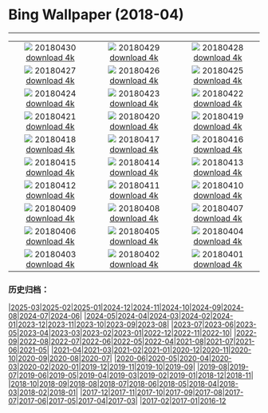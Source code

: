 # Bing Wallpaper (2018-04)
**************
| | | |
| :----: | :----: | :----: |
| ![](https://www.bing.com/az/hprichbg/rb/MaryLouWilliams_EN-US11937645356_1920x1080.jpg) 20180430 [download 4k](https://www.bing.com/az/hprichbg/rb/MaryLouWilliams_EN-US11937645356_UHD.jpg) | ![](https://www.bing.com/az/hprichbg/rb/RubyBeach_EN-US10077444396_1920x1080.jpg) 20180429 [download 4k](https://www.bing.com/az/hprichbg/rb/RubyBeach_EN-US10077444396_UHD.jpg) | ![](https://www.bing.com/az/hprichbg/rb/GreatGhost_EN-US8900139658_1920x1080.jpg) 20180428 [download 4k](https://www.bing.com/az/hprichbg/rb/GreatGhost_EN-US8900139658_UHD.jpg) |
| ![](https://www.bing.com/az/hprichbg/rb/YosemiteFog_EN-US8423699903_1920x1080.jpg) 20180427 [download 4k](https://www.bing.com/az/hprichbg/rb/YosemiteFog_EN-US8423699903_UHD.jpg) | ![](https://www.bing.com/az/hprichbg/rb/ClaretCup_EN-US11621919077_1920x1080.jpg) 20180426 [download 4k](https://www.bing.com/az/hprichbg/rb/ClaretCup_EN-US11621919077_UHD.jpg) | ![](https://www.bing.com/az/hprichbg/rb/WindCaveBison_EN-US7790107398_1920x1080.jpg) 20180425 [download 4k](https://www.bing.com/az/hprichbg/rb/WindCaveBison_EN-US7790107398_UHD.jpg) |
| ![](https://www.bing.com/az/hprichbg/rb/SatelliteGlades_EN-US10009546266_1920x1080.jpg) 20180424 [download 4k](https://www.bing.com/az/hprichbg/rb/SatelliteGlades_EN-US10009546266_UHD.jpg) | ![](https://www.bing.com/az/hprichbg/rb/HNPVisitors_EN-US11559392254_1920x1080.jpg) 20180423 [download 4k](https://www.bing.com/az/hprichbg/rb/HNPVisitors_EN-US11559392254_UHD.jpg) | ![](https://www.bing.com/az/hprichbg/rb/TreeHugger_EN-US10029857809_1920x1080.jpg) 20180422 [download 4k](https://www.bing.com/az/hprichbg/rb/TreeHugger_EN-US10029857809_UHD.jpg) |
| ![](https://www.bing.com/az/hprichbg/rb/GrandPrismatic_EN-US10311241592_1920x1080.jpg) 20180421 [download 4k](https://www.bing.com/az/hprichbg/rb/GrandPrismatic_EN-US10311241592_UHD.jpg) | ![](https://www.bing.com/az/hprichbg/rb/Phyllium_EN-US15276224960_1920x1080.jpg) 20180420 [download 4k](https://www.bing.com/az/hprichbg/rb/Phyllium_EN-US15276224960_UHD.jpg) | ![](https://www.bing.com/az/hprichbg/rb/TopDam_EN-US10363924314_1920x1080.jpg) 20180419 [download 4k](https://www.bing.com/az/hprichbg/rb/TopDam_EN-US10363924314_UHD.jpg) |
| ![](https://www.bing.com/az/hprichbg/rb/WoodPartridge_EN-US11041638655_1920x1080.jpg) 20180418 [download 4k](https://www.bing.com/az/hprichbg/rb/WoodPartridge_EN-US11041638655_UHD.jpg) | ![](https://www.bing.com/az/hprichbg/rb/ChildrenHarpa_EN-US9564284589_1920x1080.jpg) 20180417 [download 4k](https://www.bing.com/az/hprichbg/rb/ChildrenHarpa_EN-US9564284589_UHD.jpg) | ![](https://www.bing.com/az/hprichbg/rb/MozambiqueSandbar_EN-US11463522567_1920x1080.jpg) 20180416 [download 4k](https://www.bing.com/az/hprichbg/rb/MozambiqueSandbar_EN-US11463522567_UHD.jpg) |
| ![](https://www.bing.com/az/hprichbg/rb/PaintedForest_EN-US5613568462_1920x1080.jpg) 20180415 [download 4k](https://www.bing.com/az/hprichbg/rb/PaintedForest_EN-US5613568462_UHD.jpg) | ![](https://www.bing.com/az/hprichbg/rb/DuskyDolphin_EN-US11918143365_1920x1080.jpg) 20180414 [download 4k](https://www.bing.com/az/hprichbg/rb/DuskyDolphin_EN-US11918143365_UHD.jpg) | ![](https://www.bing.com/az/hprichbg/rb/VikingHouse_EN-US10853372693_1920x1080.jpg) 20180413 [download 4k](https://www.bing.com/az/hprichbg/rb/VikingHouse_EN-US10853372693_UHD.jpg) |
| ![](https://www.bing.com/az/hprichbg/rb/SydneyClimbers_EN-US8903928142_1920x1080.jpg) 20180412 [download 4k](https://www.bing.com/az/hprichbg/rb/SydneyClimbers_EN-US8903928142_UHD.jpg) | ![](https://www.bing.com/az/hprichbg/rb/ZhangjiajieLandscape_EN-US12445284069_1920x1080.jpg) 20180411 [download 4k](https://www.bing.com/az/hprichbg/rb/ZhangjiajieLandscape_EN-US12445284069_UHD.jpg) | ![](https://www.bing.com/az/hprichbg/rb/ElephantSibs_EN-US13884552392_1920x1080.jpg) 20180410 [download 4k](https://www.bing.com/az/hprichbg/rb/ElephantSibs_EN-US13884552392_UHD.jpg) |
| ![](https://www.bing.com/az/hprichbg/rb/LenaDelta_EN-US7215744309_1920x1080.jpg) 20180409 [download 4k](https://www.bing.com/az/hprichbg/rb/LenaDelta_EN-US7215744309_UHD.jpg) | ![](https://www.bing.com/az/hprichbg/rb/ResplendentQuetzal_EN-US9863376005_1920x1080.jpg) 20180408 [download 4k](https://www.bing.com/az/hprichbg/rb/ResplendentQuetzal_EN-US9863376005_UHD.jpg) | ![](https://www.bing.com/az/hprichbg/rb/RiversMeet_EN-US12862552604_1920x1080.jpg) 20180407 [download 4k](https://www.bing.com/az/hprichbg/rb/RiversMeet_EN-US12862552604_UHD.jpg) |
| ![](https://www.bing.com/az/hprichbg/rb/WalkingEmperor_EN-US11032000017_1920x1080.jpg) 20180406 [download 4k](https://www.bing.com/az/hprichbg/rb/WalkingEmperor_EN-US11032000017_UHD.jpg) | ![](https://www.bing.com/az/hprichbg/rb/HegraTomb_EN-US9688348072_1920x1080.jpg) 20180405 [download 4k](https://www.bing.com/az/hprichbg/rb/HegraTomb_EN-US9688348072_UHD.jpg) | ![](https://www.bing.com/az/hprichbg/rb/CardonCactus_EN-US9317815400_1920x1080.jpg) 20180404 [download 4k](https://www.bing.com/az/hprichbg/rb/CardonCactus_EN-US9317815400_UHD.jpg) |
| ![](https://www.bing.com/az/hprichbg/rb/UmbriaCastelluccio_EN-US8834990889_1920x1080.jpg) 20180403 [download 4k](https://www.bing.com/az/hprichbg/rb/UmbriaCastelluccio_EN-US8834990889_UHD.jpg) | ![](https://www.bing.com/az/hprichbg/rb/SevenMagicMountains_EN-US9207394593_1920x1080.jpg) 20180402 [download 4k](https://www.bing.com/az/hprichbg/rb/SevenMagicMountains_EN-US9207394593_UHD.jpg) | ![](https://www.bing.com/az/hprichbg/rb/MarshmallowPeeps_EN-US7218406167_1920x1080.jpg) 20180401 [download 4k](https://www.bing.com/az/hprichbg/rb/MarshmallowPeeps_EN-US7218406167_UHD.jpg) |

### 历史归档：

|[2025-03](bing/2025-03/2025-03.md)|[2025-02](bing/2025-02/2025-02.md)|[2025-01](bing/2025-01/2025-01.md)|[2024-12](bing/2024-12/2024-12.md)|[2024-11](bing/2024-11/2024-11.md)|[2024-10](bing/2024-10/2024-10.md)|[2024-09](bing/2024-09/2024-09.md)|[2024-08](bing/2024-08/2024-08.md)|[2024-07](bing/2024-07/2024-07.md)|[2024-06](bing/2024-06/2024-06.md)|
|[2024-05](bing/2024-05/2024-05.md)|[2024-04](bing/2024-04/2024-04.md)|[2024-03](bing/2024-03/2024-03.md)|[2024-02](bing/2024-02/2024-02.md)|[2024-01](bing/2024-01/2024-01.md)|[2023-12](bing/2023-12/2023-12.md)|[2023-11](bing/2023-11/2023-11.md)|[2023-10](bing/2023-10/2023-10.md)|[2023-09](bing/2023-09/2023-09.md)|[2023-08](bing/2023-08/2023-08.md)|
|[2023-07](bing/2023-07/2023-07.md)|[2023-06](bing/2023-06/2023-06.md)|[2023-05](bing/2023-05/2023-05.md)|[2023-04](bing/2023-04/2023-04.md)|[2023-03](bing/2023-03/2023-03.md)|[2023-02](bing/2023-02/2023-02.md)|[2023-01](bing/2023-01/2023-01.md)|[2022-12](bing/2022-12/2022-12.md)|[2022-11](bing/2022-11/2022-11.md)|[2022-10](bing/2022-10/2022-10.md)|
|[2022-09](bing/2022-09/2022-09.md)|[2022-08](bing/2022-08/2022-08.md)|[2022-07](bing/2022-07/2022-07.md)|[2022-06](bing/2022-06/2022-06.md)|[2022-05](bing/2022-05/2022-05.md)|[2022-04](bing/2022-04/2022-04.md)|[2021-08](bing/2021-08/2021-08.md)|[2021-07](bing/2021-07/2021-07.md)|[2021-06](bing/2021-06/2021-06.md)|[2021-05](bing/2021-05/2021-05.md)|
|[2021-04](bing/2021-04/2021-04.md)|[2021-03](bing/2021-03/2021-03.md)|[2021-02](bing/2021-02/2021-02.md)|[2021-01](bing/2021-01/2021-01.md)|[2020-12](bing/2020-12/2020-12.md)|[2020-11](bing/2020-11/2020-11.md)|[2020-10](bing/2020-10/2020-10.md)|[2020-09](bing/2020-09/2020-09.md)|[2020-08](bing/2020-08/2020-08.md)|[2020-07](bing/2020-07/2020-07.md)|
|[2020-06](bing/2020-06/2020-06.md)|[2020-05](bing/2020-05/2020-05.md)|[2020-04](bing/2020-04/2020-04.md)|[2020-03](bing/2020-03/2020-03.md)|[2020-02](bing/2020-02/2020-02.md)|[2020-01](bing/2020-01/2020-01.md)|[2019-12](bing/2019-12/2019-12.md)|[2019-11](bing/2019-11/2019-11.md)|[2019-10](bing/2019-10/2019-10.md)|[2019-09](bing/2019-09/2019-09.md)|
|[2019-08](bing/2019-08/2019-08.md)|[2019-07](bing/2019-07/2019-07.md)|[2019-06](bing/2019-06/2019-06.md)|[2019-05](bing/2019-05/2019-05.md)|[2019-04](bing/2019-04/2019-04.md)|[2019-03](bing/2019-03/2019-03.md)|[2019-02](bing/2019-02/2019-02.md)|[2019-01](bing/2019-01/2019-01.md)|[2018-12](bing/2018-12/2018-12.md)|[2018-11](bing/2018-11/2018-11.md)|
|[2018-10](bing/2018-10/2018-10.md)|[2018-09](bing/2018-09/2018-09.md)|[2018-08](bing/2018-08/2018-08.md)|[2018-07](bing/2018-07/2018-07.md)|[2018-06](bing/2018-06/2018-06.md)|[2018-05](bing/2018-05/2018-05.md)|[2018-04](bing/2018-04/2018-04.md)|[2018-03](bing/2018-03/2018-03.md)|[2018-02](bing/2018-02/2018-02.md)|[2018-01](bing/2018-01/2018-01.md)|
|[2017-12](bing/2017-12/2017-12.md)|[2017-11](bing/2017-11/2017-11.md)|[2017-10](bing/2017-10/2017-10.md)|[2017-09](bing/2017-09/2017-09.md)|[2017-08](bing/2017-08/2017-08.md)|[2017-07](bing/2017-07/2017-07.md)|[2017-06](bing/2017-06/2017-06.md)|[2017-05](bing/2017-05/2017-05.md)|[2017-04](bing/2017-04/2017-04.md)|[2017-03](bing/2017-03/2017-03.md)|
|[2017-02](bing/2017-02/2017-02.md)|[2017-01](bing/2017-01/2017-01.md)|[2016-12](bing/2016-12/2016-12.md)